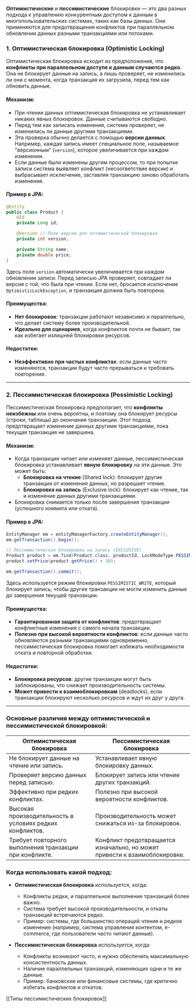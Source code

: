 **Оптимистические** и **пессимистические** блокировки — это два разных подхода к управлению конкурентным доступом к данным в многопользовательских системах, таких как базы данных. Они применяются для предотвращения конфликтов при параллельном обновлении данных разными транзакциями или потоками.

### 1. **Оптимистическая блокировка (Optimistic Locking)**

Оптимистическая блокировка исходит из предположения, что **конфликты при параллельном доступе к данным случаются редко**. Она не блокирует данные на запись, а лишь проверяет, не изменились ли они с момента, когда транзакция их загрузила, перед тем как обновить данные.

#### Механизм:
- При чтении данных оптимистическая блокировка не устанавливает никаких явных блокировок. Данные считываются свободно.
- Перед тем как записать изменения, система проверяет, не изменились ли данные другими транзакциями.
- Эта проверка обычно делается с помощью **версии данных**. Например, каждая запись имеет специальное поле, называемое "версионным" (`version`), которое увеличивается при каждом изменении.
- Если данные были изменены другим процессом, то при попытке записи система выявляет конфликт (несоответствие версии) и выбрасывает исключение, заставляя транзакцию заново обработать изменения.

#### Пример в JPA:
```java
@Entity
public class Product {
    @Id
    private Long id;

    @Version // Поле версии для оптимистической блокировки
    private int version;

    private String name;
    private double price;
}
```
Здесь поле `version` автоматически увеличивается при каждом обновлении записи. Перед записью JPA проверяет, совпадает ли версия с той, что была при чтении. Если нет, бросается исключение `OptimisticLockException`, и транзакция должна быть повторена.

#### Преимущества:
- **Нет блокировок**: транзакции работают независимо и параллельно, что делает систему более производительной.
- **Идеально для сценариев**, когда конфликтов почти не бывает, так как избегает излишней блокировки ресурсов.

#### Недостатки:
- **Неэффективно при частых конфликтах**: если данные часто изменяются, транзакции будут часто прерываться и требовать повторения.

---

### 2. **Пессимистическая блокировка (Pessimistic Locking)**

Пессимистическая блокировка предполагает, что **конфликты неизбежны** или очень вероятны, и поэтому она блокирует ресурсы (строки, таблицы) до окончания транзакции. Этот подход предотвращает изменение данных другими транзакциями, пока текущая транзакция не завершена.

#### Механизм:
- Когда транзакция читает или изменяет данные, пессимистическая блокировка устанавливает **явную блокировку** на эти данные. Это может быть:
  - **Блокировка на чтение** (Shared lock): блокирует другие транзакции от изменения данных, но разрешает чтение.
  - **Блокировка на запись** (Exclusive lock): блокирует как чтение, так и изменение данных другими транзакциями.
- Блокировка снимается только после завершения транзакции (успешного коммита или отката).
  
#### Пример в JPA:
```java
EntityManager em = entityManagerFactory.createEntityManager();
em.getTransaction().begin();

// Пессимистическая блокировка на запись (EXCLUSIVE)
Product product = em.find(Product.class, productId, LockModeType.PESSIMISTIC_WRITE);
product.setPrice(product.getPrice() + 10);

em.getTransaction().commit();
```

Здесь используется режим блокировки `PESSIMISTIC_WRITE`, который блокирует запись, чтобы другие транзакции не могли изменить данные до завершения текущей транзакции.

#### Преимущества:
- **Гарантированная защита от конфликтов**: предотвращает конфликтные изменения с самого начала транзакции.
- **Полезно при высокой вероятности конфликтов**: если данные часто обновляются разными транзакциями одновременно, пессимистическая блокировка помогает избежать необходимости отката и повторной обработки.

#### Недостатки:
- **Блокировка ресурсов**: другие транзакции могут быть заблокированы, что снижает производительность системы.
- **Может привести к взаимоблокировкам** (deadlocks), если транзакции блокируют несколько ресурсов и ждут их друг у друга.

---

### Основные различия между оптимистической и пессимистической блокировкой:

| Оптимистическая блокировка             | Пессимистическая блокировка             |
|----------------------------------------|-----------------------------------------|
| Не блокирует данные на чтение или запись. | Устанавливает явную блокировку данных.  |
| Проверяет версию данных перед записью. | Блокирует запись или чтение других транзакций. |
| Эффективно при редких конфликтах.      | Полезно при высокой вероятности конфликтов. |
| Высокая производительность в условиях редких конфликтов. | Производительность может снижаться из-за блокировок. |
| Требует повторного выполнения транзакции при конфликте. | Конфликт предотвращается изначально, но может привести к взаимоблокировке. |

### Когда использовать какой подход:

- **Оптимистическая блокировка** используется, когда:
  - Конфликты редки, и параллельное выполнение транзакций более важно.
  - Система требует высокой производительности, и откаты транзакций встречаются редко.
  - Пример: системы, где большинство операций чтения и редкое изменение (например, система управления контентом, e-commerce, где пользователи часто читают данные).

- **Пессимистическая блокировка** используется, когда:
  - Конфликты возникают часто, и нужно обеспечить максимальную консистентность данных.
  - Наличие параллельных транзакций, изменяющих одни и те же данные.
  - Пример: банковские или финансовые системы, где критично избегать конфликтов и откатов.

[[Типы пессимистических блокировок]]